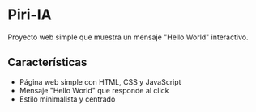 # Piri-IA

Proyecto web simple que muestra un mensaje "Hello World" interactivo.

## Características
- Página web simple con HTML, CSS y JavaScript
- Mensaje "Hello World" que responde al click
- Estilo minimalista y centrado